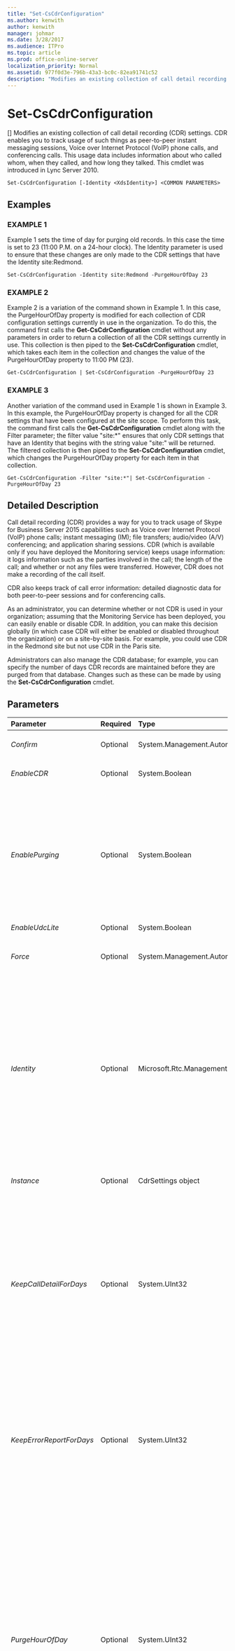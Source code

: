 ```yaml
---
title: "Set-CsCdrConfiguration"
ms.author: kenwith
author: kenwith
manager: johmar
ms.date: 3/28/2017
ms.audience: ITPro
ms.topic: article
ms.prod: office-online-server
localization_priority: Normal
ms.assetid: 977f0d3e-796b-43a3-bc0c-82ea91741c52
description: "Modifies an existing collection of call detail recording (CDR) settings. CDR enables you to track usage of such things as peer-to-peer instant messaging sessions, Voice over Internet Protocol (VoIP) phone calls, and conferencing calls. This usage data includes information about who called whom, when they called, and how long they talked. This cmdlet was introduced in Lync Server 2010."
---
```


# Set-CsCdrConfiguration
[]
Modifies an existing collection of call detail recording (CDR) settings. CDR enables you to track usage of such things as peer-to-peer instant messaging sessions, Voice over Internet Protocol (VoIP) phone calls, and conferencing calls. This usage data includes information about who called whom, when they called, and how long they talked. This cmdlet was introduced in Lync Server 2010.
  
```
Set-CsCdrConfiguration [-Identity <XdsIdentity>] <COMMON PARAMETERS>

```

## Examples

### EXAMPLE 1

Example 1 sets the time of day for purging old records. In this case the time is set to 23 (11:00 P.M. on a 24-hour clock). The Identity parameter is used to ensure that these changes are only made to the CDR settings that have the Identity site:Redmond.
  
```
Set-CsCdrConfiguration -Identity site:Redmond -PurgeHourOfDay 23 
```

### EXAMPLE 2

Example 2 is a variation of the command shown in Example 1. In this case, the PurgeHourOfDay property is modified for each collection of CDR configuration settings currently in use in the organization. To do this, the command first calls the **Get-CsCdrConfiguration** cmdlet without any parameters in order to return a collection of all the CDR settings currently in use. This collection is then piped to the **Set-CsCdrConfiguration** cmdlet, which takes each item in the collection and changes the value of the PurgeHourOfDay property to 11:00 PM (23).
  
```
Get-CsCdrConfiguration | Set-CsCdrConfiguration -PurgeHourOfDay 23 
```

### EXAMPLE 3

Another variation of the command used in Example 1 is shown in Example 3. In this example, the PurgeHourOfDay property is changed for all the CDR settings that have been configured at the site scope. To perform this task, the command first calls the **Get-CsCdrConfiguration** cmdlet along with the Filter parameter; the filter value "site:*" ensures that only CDR settings that have an Identity that begins with the string value "site:" will be returned. The filtered collection is then piped to the **Set-CsCdrConfiguration** cmdlet, which changes the PurgeHourOfDay property for each item in that collection.
  
```
Get-CsCdrConfiguration -Filter "site:*"| Set-CsCdrConfiguration -PurgeHourOfDay 23
```

## Detailed Description

Call detail recording (CDR) provides a way for you to track usage of Skype for Business Server 2015 capabilities such as Voice over Internet Protocol (VoIP) phone calls; instant messaging (IM); file transfers; audio/video (A/V) conferencing; and application sharing sessions. CDR (which is available only if you have deployed the Monitoring service) keeps usage information: it logs information such as the parties involved in the call; the length of the call; and whether or not any files were transferred. However, CDR does not make a recording of the call itself.
  
CDR also keeps track of call error information: detailed diagnostic data for both peer-to-peer sessions and for conferencing calls.
  
As an administrator, you can determine whether or not CDR is used in your organization; assuming that the Monitoring Service has been deployed, you can easily enable or disable CDR. In addition, you can make this decision globally (in which case CDR will either be enabled or disabled throughout the organization) or on a site-by-site basis. For example, you could use CDR in the Redmond site but not use CDR in the Paris site. 
  
Administrators can also manage the CDR database; for example, you can specify the number of days CDR records are maintained before they are purged from that database. Changes such as these can be made by using the **Set-CsCdrConfiguration** cmdlet.
  
## Parameters

|**Parameter**|**Required**|**Type**|**Description**|
|:-----|:-----|:-----|:-----|
| _Confirm_ <br/> |Optional  <br/> |System.Management.Automation.SwitchParameter  <br/> |Prompts you for confirmation before executing the command.  <br/> |
| _EnableCDR_ <br/> |Optional  <br/> |System.Boolean  <br/> |Indicates whether or not CDR is enabled. The default value is True.  <br/> |
| _EnablePurging_ <br/> |Optional  <br/> |System.Boolean  <br/> |Indicates whether or not CDR records will periodically be deleted from the CDR database. If True (the default value), records will be deleted after the time period specified by the properties KeepCallDetailForDays (for CDR records) and KeepErrorReportForDays (for CDR errors). If False, CDR records will be maintained indefinitely.  <br/> |
| _EnableUdcLite_ <br/> |Optional  <br/> |System.Boolean  <br/> |PARAMVALUE: $true | $false  <br/> |
| _Force_ <br/> |Optional  <br/> |System.Management.Automation.SwitchParameter  <br/> |Suppresses the display of any non-fatal error message that might occur when running the command.  <br/> |
| _Identity_ <br/> |Optional  <br/> |Microsoft.Rtc.Management.Xds.XdsIdentity  <br/> |Unique identifier assigned to the collection of CDR configuration settings. To refer to the global settings, use this syntax:  `-Identity global`. To refer to a collection configured at the site scope, use syntax similar to this:  `-Identity site:Redmond`. Note that you cannot use wildcard characters when specifying an Identity.  <br/> If this parameter is omitted then the **Set-CsCdrConfiguration** cmdlet will modify the global settings. <br/> |
| _Instance_ <br/> |Optional  <br/> |CdrSettings object  <br/> |Allows you to pass a reference to an object to the cmdlet rather than set individual parameter values.  <br/> |
| _KeepCallDetailForDays_ <br/> |Optional  <br/> |System.UInt32  <br/> |Indicates the number of days that CDR records will be kept in the CDR database; any records older than the specified number of days will automatically be deleted. (Note that purging will take only place if the EnablePurging property has been set to true.)  <br/> You can set this property to any integer value between 1 and 2562 days (approximately 7 years). The default value is 60.  <br/> |
| _KeepErrorReportForDays_ <br/> |Optional  <br/> |System.UInt32  <br/> |Indicates the number of days that CDR error reports are kept; any reports older than the specified number of days will automatically be deleted. CDR error reports are diagnostic reports uploaded by client applications such as Skype for Business.  <br/> You can set this property to any integer value between 1 and 2562 days (approximately 7 years). The default value is 60.  <br/> |
| _PurgeHourOfDay_ <br/> |Optional  <br/> |System.UInt32  <br/> |Indicates the local time of day when expired records are deleted from the CDR database. The time of day is specified using a 24-hour clock, with 0 representing midnight (12:00 A.M.) and 23 representing 11:00 P.M. Note that you can only specify the hour of the day; that means that you can schedule purging to take place at 4:00 A.M., but you cannot schedule it to take place at 4:30 A.M. or 4:15 A.M.. The default value is 2 (2:00 A.M.). It is recommended that purging take place during non-working hours.  <br/> Database purging takes place only if the EnablePurging property is set to True.  <br/> |
| _WhatIf_ <br/> |Optional  <br/> |System.Management.Automation.SwitchParameter  <br/> |Describes what would happen if you executed the command without actually executing the command.  <br/> |
| _BypassDualWrite_ <br/> |Optional  <br/> |System.Boolean  <br/> |PARAMVALUE: $true | $false  <br/> |
   
## Input Types

Microsoft.Rtc.Management.WritableConfig.Settings.CallDetailRecording.CdrSettings. The **Set-CsCdrConfiguration** cmdlet accepts pipelined input of call detail recording configuration objects.
  
## Return Types

The **Set-CsCdrConfiguration** cmdlet does not return a value or object. Instead, the cmdlet configures instances of the Microsoft.Rtc.Management.WritableConfig.Settings.CallDetailRecording.CDRSettings object.
  
## See also

#### 

[Get-CsCdrConfiguration](get-cscdrconfiguration.md)
  
[New-CsCdrConfiguration](new-cscdrconfiguration.md)
  
[Remove-CsCdrConfiguration](remove-cscdrconfiguration.md)

